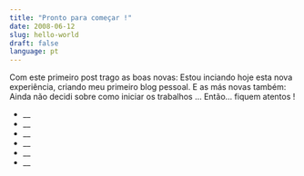 ```yaml
---
title: "Pronto para começar !"
date: 2008-06-12
slug: hello-world
draft: false
language: pt
---
```


Com este primeiro post trago as boas novas:
Estou inciando hoje esta nova experiência, criando meu primeiro blog pessoal.
E as más novas também:
Ainda não decidi sobre como iniciar os trabalhos …
Então… fiquem atentos !
- __
- __
- __
- __
- __
- __